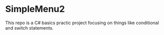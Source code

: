 # SimpleMenu2
This repo is a C# basics practic project focusing on things like conditional and switch statements. 
